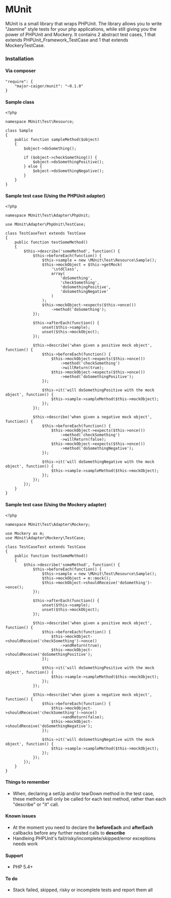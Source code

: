 MUnit
=====
MUnit is a small library that wraps PHPUnit. The library allows you to write "Jasmine" style tests for your php applications, while still giving you the power of PHPUnit and Mockery. It contains 2 abstract test cases, 1 that extends PHPUnit_Framework_TestCase and 1 that extends MockeryTestCase.

### Installation
#### Via composer
    "require": {
        "major-caiger/munit": "~0.1.0"
    }

#### Sample class
    <?php
    
    namespace MUnit\Test\Resource;
    
    class Sample
    {
        public function sampleMethod($object)
        {
            $object->doSomething();
    
            if ($object->checkSomething()) {
                $object->doSomethingPositive();
            } else {
                $object->doSomethingNegative();
            }
        }
    }
    
#### Sample test case (Using the PHPUnit adapter)
    <?php
    
    namespace MUnit\Test\Adapter\PhpUnit;
    
    use MUnit\Adapter\PhpUnit\TestCase;
    
    class TestCaseTest extends TestCase
    {
        public function testSomeMethod()
        {
            $this->describe('someMethod', function() {
                $this->beforeEach(function() {
                    $this->sample = new \MUnit\Test\Resource\Sample();
                    $this->mockObject = $this->getMock(
                        '\stdClass',
                        array(
                            'doSomething',
                            'checkSomething',
                            'doSomethingPositive',
                            'doSomethingNegative'
                        )
                    );
                    $this->mockObject->expects($this->once())
                        ->method('doSomething');
                });
    
                $this->afterEach(function() {
                    unset($this->sample);
                    unset($this->mockObject);
                });
    
                $this->describe('when given a positive mock object', function() {
                    $this->beforeEach(function() {
                        $this->mockObject->expects($this->once())
                            ->method('checkSomething')
                            ->willReturn(true);
                        $this->mockObject->expects($this->once())
                            ->method('doSomethingPositive');
                    });
    
                    $this->it('will doSomethingPositive with the mock object', function() {
                        $this->sample->sampleMethod($this->mockObject);
                    });
                });
    
                $this->describe('when given a negative mock object', function() {
                    $this->beforeEach(function() {
                        $this->mockObject->expects($this->once())
                            ->method('checkSomething')
                            ->willReturn(false);
                        $this->mockObject->expects($this->once())
                            ->method('doSomethingNegative');
                    });
    
                    $this->it('will doSomethingNegative with the mock object', function() {
                        $this->sample->sampleMethod($this->mockObject);
                    });
                });
            });
        }
    }

#### Sample test case (Using the Mockery adapter)
    <?php
    
    namespace MUnit\Test\Adapter\Mockery;
    
    use Mockery as m;
    use MUnit\Adapter\Mockery\TestCase;
    
    class TestCaseTest extends TestCase
    {
        public function testSomeMethod()
        {
            $this->describe('someMethod', function() {
                $this->beforeEach(function() {
                    $this->sample = new \MUnit\Test\Resource\Sample();
                    $this->mockObject = m::mock();
                    $this->mockObject->shouldReceive('doSomething')->once();
                });
    
                $this->afterEach(function() {
                    unset($this->sample);
                    unset($this->mockObject);
                });
    
                $this->describe('when given a positive mock object', function() {
                    $this->beforeEach(function() {
                        $this->mockObject->shouldReceive('checkSomething')->once()
                            ->andReturn(true);
                        $this->mockObject->shouldReceive('doSomethingPositive');
                    });
    
                    $this->it('will doSomethingPositive with the mock object', function() {
                        $this->sample->sampleMethod($this->mockObject);
                    });
                });
    
                $this->describe('when given a negative mock object', function() {
                    $this->beforeEach(function() {
                        $this->mockObject->shouldReceive('checkSomething')->once()
                            ->andReturn(false);
                        $this->mockObject->shouldReceive('doSomethingNegative');
                    });
    
                    $this->it('will doSomethingNegative with the mock object', function() {
                        $this->sample->sampleMethod($this->mockObject);
                    });
                });
            });
        }
    }

#### Things to remember
- When, declaring a setUp and/or tearDown method in the test case, these methods will only be called for each test method, rather than each "describe" or "it" call.

#### Known issues
- At the moment you need to declare the <strong>beforeEach</strong> and <strong>afterEach</strong> callbacks before any further nested calls to <strong>describe</strong>
- Handleing PHPUnit's fail/risky/incomplete/skipped/error exceptions needs work

#### Support
- PHP 5.4+

#### To do
- Stack failed, skipped, risky or incomplete tests and report them all
